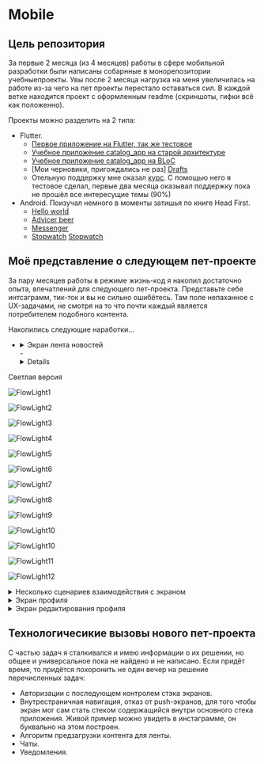 # Mobile
## Цель репозитория
За первые 2 месяца (из 4 месяцев) работы в сфере мобильной разработки были написаны собарнные в 
монорепозитории учебныепроекты. Увы после 2 месяца нагрузка на меня увеличилась на работе из-за
чего на пет проекты перестало оставаться сил. В каждой ветке находится проект с оформленным readme 
(скриншоты, гифки всё как положенно).

Проекты можно разделить на 2 типа:
- Flutter.
    - [Первое приложение на Flutter, так же тестовое][FirstApp]
    - [Учебное приложение catalog_app на старой архитектуре][OldCatalog] 
    - [Учебное приложение catalog_app на BLoC][BlocCatalog]
    - [Мои черновики, пригождались не раз] [Drafts]
    - Отельную поддержку мне оказал [курс][UdemyAcademiamind]. С помощью него я тестовое сделал, первые два месяца оказывал поддержку пока не прошёл все интересущие темы (90%) 
- Android. Поизучал немного в моменты затишья по книге Head First. 
    - [Hello world][HelloWorld]
    - [Advicer beer][AdvicerBeer]
    - [Messenger][Messanger]
    - [Stopwatch] [Stopwatch]

 ## Моё представление о следующем пет-проекте
 За пару месяцев работы в режиме жизнь-код я накопил достаточно опыта, впечатлений для следующего 
 пет-проекта. Представьте себе интсаграмм, тик-ток и вы не сильно ошибётесь. Там поле непаханное с 
 UX-задачами, не смотря на то что почти каждый является потребителем подобного контента. 

 Накопились следующие наработки...
 - <details>
   <summary>Экран лента новостей</summary>
   Каждая новость занимает весь экран (переход свайпами верх). Имеет
   фото/видео, дату создания, автора. 

    - <details>
        <summary>Демо тёмная версия</summary>
     
         ![FlowDark1][FlowDark1]
         
         ![FlowDark2][FlowDark2]
         
         ![FlowDark3][FlowDark3]
         
         ![FlowDark4][FlowDark4]
         
         ![FlowDark5][FlowDark5]
         
         ![FlowDark6][FlowDark6]
         
         ![FlowDark7][FlowDark7]
         
         ![FlowDark8][FlowDark8]
         
         ![FlowDark9][FlowDark9]
         
         ![FlowDark10][FlowDark10]
         
         ![FlowDark11][FlowDark11]
         
         ![FlowDark12][FlowDark12]
         
         ![FlowDark12][FlowDarkAlt13]
         
         ![FlowDark12][FlowDarkAlt14]

     
   </details>   
   - <details>
  <summary>Светлая версия</summary>
     
   ![FlowLight1][FlowLight1]     
     
   ![FlowLight2][FlowLight2]   
        
   ![FlowLight3][FlowLight3]     
     
   ![FlowLight4][FlowLight4]   
       
   ![FlowLight5][FlowLight5]   
       
   ![FlowLight6][FlowLight6]  
        
   ![FlowLight7][FlowLight7]    
      
   ![FlowLight8][FlowLight8]    
      
   ![FlowLight9][FlowLight9]     
     
   ![FlowLight10][FlowLight10]   
       
   ![FlowLight10][FlowLight11]   
       
   ![FlowLight11][FlowLightAlt12]  
   
   ![FlowLight12][FlowLightAlt13]  
</details>   
       
   <details>
     <summary>Несколько сценариев взаимодействия с экраном</summary>
     - Тапаешь (нажатие пальчиком о экрану) на автарку, имя автора автора переходишь в его профиль.
     - Пост оскорбляет твои чувства, тогда можно пожаловаться на него.
     - Хочется начать чат с автором, есть кнопочка для этого.
     - Лень свайпать, можно потрясти телефон и он сам перейдёт на следующий пост.
     </details>
 </details>
 
 <details>
   <summary>Экран профиля</summary>
      <details>
        <summary>Тёмная версия</summary>
        ![][]
       </details>  
      <details>
        <summary>Светлая версия</summary>
        ![][]
      </details> 
      <details>
        <summary>Дополнительная информация</summary>
        Скролируемый экран, имеющий разные виды и поведенияв зависимости от типа 
        пользователяи (мой и чужой профиль) и поведение от наличии авторизации. Неавторизованные 
        пользователи при совершении действий требующих авторизации открывают экран авторизации.  
        Свой экран профиля содержал следующее: 
           - Автарку.
           - Текущее местоположение
              - Неавторизованный пользователь видит вымышленное местонахождение пользователя.
              - В своём профиле пользователь видит город, страну где он находится.
              - В чужом профиле город чужого пользователя и расстояние между своим пользователем и 
              просматриваемым пользователе.
        - Подарки.  В моём понимании это сообщение в чате с пользователем оформленные особенным образом.
        Эти сообщение отличаются рядом дополнительных настроек, например: цвет фона, звук при открытии подарка, 
        тема сообщения(совокупность тематических преднастроек). Если есть подарки, то иконка 
        показывается иначе нет. При клике на происходит переход на экран со списком подарков.
        - Кол-во подписок, подписчиков - кликабельны и ведут на на соответствующие страницы списки
        - В своём профиле есть бургер меню для вызова диалогового окна для выбора следующей страницы.
         Отсюда пользователь точно сможет попасть на страницу редактирования профиля пользователя, 
         также другие настройки придётся прятать тут.
        - Посты пользователя с подгрузкой по скролу. 
       </details>  
 </details>
 <details>
   <summary>Экран редактирования профиля</summary>
 <details>
        <summary>Тёмная версия</summary>
        ![][]
       </details>  
      <details>
        <summary>Светлая версия</summary>
        ![][]
      </details> 
      <details>
       <summary>Дополнительная информация</summary>
       Стандартный экран редактирования. Аватар кликабелен и вызывает диалоговое окно с выбором источника аватрки.
       Текстовые поля выполнены в стиле материал, с автовалидацией.
       </details>  
 </details>
 
 ## Технологичесикие вызовы нового пет-проекта
 С частью задач я сталкивался и имею информации о их решении, но общее и универсальное пока не 
 найдено и не написано. Если придёт время, то придётся похоронить не один вечер на решение 
 перечисленных задач:
 - Авторизации с последующем контролем стэка экранов.
 - Внутрестраничная навигация, отказ от push-экранов, для того чтобы экран мог сам стать стеком 
 содержащийся внутри основного стека приложения. Живой пример можно увидеть в инстаграмме, он
  буквально на этом построен.
 - Алгоритм предзагрузки контента для ленты.
 - Чаты.
 - Уведомления.
 
 
[FirstApp]:<https://github.com/iebrosalin/mobile/tree/flutter/first_app_flutter>
[OldCatalog]:<https://github.com/iebrosalin/mobile/tree/flutter/catalog_app/old>
[BlocCatalog]:<https://github.com/iebrosalin/mobile/tree/flutter/catalog_app/bloc>
[BlocCatalog]:<https://github.com/iebrosalin/mobile/tree/flutter/catalog_app/bloc>
[Drafts]:<https://github.com/iebrosalin/mobile/tree/flutter/drafrs_flutter>
[UdemyAcademiamind]:<https://www.udemy.com/course/learn-flutter-dart-to-build-ios-android-apps/>
[HelloWorld]:<https://github.com/iebrosalin/mobile/tree/android/hello_world>
[AdvicerBeer]:<https://github.com/iebrosalin/mobile/tree/android/advicer_beer>
[Messanger]:<https://github.com/iebrosalin/mobile/tree/android/messanger>
[Stopwatch]:<https://github.com/iebrosalin/mobile/tree/android/stopwatch>

[FlowDark1]:<https://github.com/iebrosalin/mobile/blob/master/descriptions/unpublish/dark/flow/main/flow_1.png>
[FlowDark2]:<https://github.com/iebrosalin/mobile/blob/master/descriptions/unpublish/dark/flow/main/flow_2.png>
[FlowDark3]:<https://github.com/iebrosalin/mobile/blob/master/descriptions/unpublish/dark/flow/main/flow_3.png>
[FlowDark4]:<https://github.com/iebrosalin/mobile/blob/master/descriptions/unpublish/dark/flow/main/flow_4.png>
[FlowDark5]:<https://github.com/iebrosalin/mobile/blob/master/descriptions/unpublish/dark/flow/main/flow_5.png>
[FlowDark6]:<https://github.com/iebrosalin/mobile/blob/master/descriptions/unpublish/dark/flow/main/flow_6.png>
[FlowDark7]:<https://github.com/iebrosalin/mobile/blob/master/descriptions/unpublish/dark/flow/main/flow_7.png>
[FlowDark8]:<https://github.com/iebrosalin/mobile/blob/master/descriptions/unpublish/dark/flow/main/flow_8.png>
[FlowDark9]:<https://github.com/iebrosalin/mobile/blob/master/descriptions/unpublish/dark/flow/main/flow_9.png>
[FlowDark10]:<https://github.com/iebrosalin/mobile/blob/master/descriptions/unpublish/dark/flow/main/flow_10.png>
[FlowDark11]:<https://github.com/iebrosalin/mobile/blob/master/descriptions/unpublish/dark/flow/main/flow_11.png>
[FlowDark12]:<https://github.com/iebrosalin/mobile/blob/master/descriptions/unpublish/dark/flow/main/flow_12.png>

[FlowDarkAlt13]:<https://github.com/iebrosalin/mobile/blob/master/descriptions/unpublish/dark/flow/alt/flow_13.png>
[FlowDarkAlt14]:<https://github.com/iebrosalin/mobile/blob/master/descriptions/unpublish/dark/flow/alt/flow_14.png>

[FlowLight1]:<https://github.com/iebrosalin/mobile/blob/master/descriptions/unpublish/light/flow/main/flow_1.png>
[FlowLight2]:<https://github.com/iebrosalin/mobile/blob/master/descriptions/unpublish/light/flow/main/flow_2.png>
[FlowLight3]:<https://github.com/iebrosalin/mobile/blob/master/descriptions/unpublish/light/flow/main/flow_3.png>
[FlowLight4]:<https://github.com/iebrosalin/mobile/blob/master/descriptions/unpublish/light/flow/main/flow_4.png>
[FlowLight5]:<https://github.com/iebrosalin/mobile/blob/master/descriptions/unpublish/light/flow/main/flow_5.png>
[FlowLight6]:<https://github.com/iebrosalin/mobile/blob/master/descriptions/unpublish/light/flow/main/flow_6.png>
[FlowLight7]:<https://github.com/iebrosalin/mobile/blob/master/descriptions/unpublish/light/flow/main/flow_7.png>
[FlowLight8]:<https://github.com/iebrosalin/mobile/blob/master/descriptions/unpublish/light/flow/main/flow_8.png>
[FlowLight9]:<https://github.com/iebrosalin/mobile/blob/master/descriptions/unpublish/light/flow/main/flow_9.png>
[FlowLight10]:<https://github.com/iebrosalin/mobile/blob/master/descriptions/unpublish/light/flow/main/flow_10.png>
[FlowLight11]:<https://github.com/iebrosalin/mobile/blob/master/descriptions/unpublish/light/flow/main/flow_11.png>
     
[FlowLightAlt12]:<https://github.com/iebrosalin/mobile/blob/master/descriptions/unpublish/light/flow/alt/flow_12.png>
[FlowLightAlt13]:<https://github.com/iebrosalin/mobile/blob/master/descriptions/unpublish/light/flow/alt/flow_13.png>